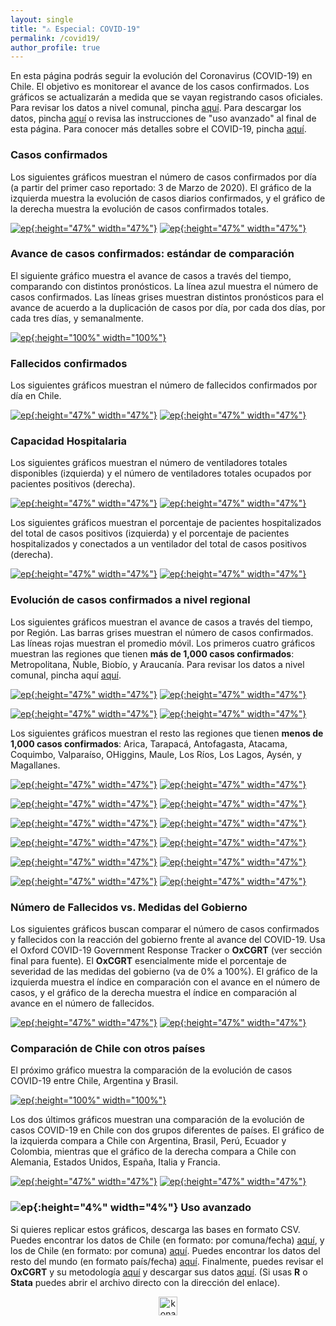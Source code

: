 ```yaml
---
layout: single
title: "⚠️ Especial: COVID-19"
permalink: /covid19/
author_profile: true
---
```


En esta página podrás seguir la evolución del Coronavirus (COVID-19) en Chile. El objetivo es monitorear el avance de los casos confirmados. Los gráficos se actualizarán a medida que se vayan registrando casos oficiales. Para revisar los datos a nivel comunal, pincha [aquí](https://tresquintos.cl/covid19-comunas/). Para descargar los datos, pincha [aquí](https://www.minsal.cl/nuevo-coronavirus-2019-ncov/casos-confirmados-en-chile-covid-19/) o revisa las instrucciones de "uso avanzado" al final de esta página. Para conocer más detalles sobre el COVID-19, pincha [aquí](https://www.minsal.cl/nuevo-coronavirus-2019-ncov/).

### Casos confirmados

Los siguientes gráficos muestran el número de casos confirmados por día (a partir del primer caso reportado: 3 de Marzo de 2020). El gráfico de la izquierda muestra la evolución de casos diarios confirmados, y el gráfico de la derecha muestra la evolución de casos confirmados totales.

[![ep](/images/covid19/chile_casos_confirmados.png){:height="47%" width="47%"}](https://tresquintos.cl/images/covid19/chile_casos_confirmados.png) [![ep](/images/covid19/chile_casos_totales.png){:height="47%" width="47%"}](https://tresquintos.cl/images/covid19/chile_casos_totales.png)


### Avance de casos confirmados: estándar de comparación

El siguiente gráfico muestra el avance de casos a través del tiempo, comparando con distintos pronósticos. La línea azul muestra el número de casos confirmados. Las líneas grises muestran distintos pronósticos para el avance de acuerdo a la duplicación de casos por día, por cada dos días, por cada tres días, y semanalmente.

[![ep](/images/covid19/chile_casos_standard.png){:height="100%" width="100%"}](https://tresquintos.cl/images/covid19/chile_casos_standard.png)


### Fallecidos confirmados

Los siguientes gráficos muestran el número de fallecidos confirmados por día en Chile.

[![ep](/images/covid19/chile_deaths_1.png){:height="47%" width="47%"}](https://tresquintos.cl/images/covid19/chile_deaths_1.png) [![ep](/images/covid19/chile_deaths_daily_steps.png){:height="47%" width="47%"}](https://tresquintos.cl/images/covid19/chile_deaths_daily_steps.png)


### Capacidad Hospitalaria

Los siguientes gráficos muestran el número de ventiladores totales disponibles (izquierda) y el número de ventiladores totales ocupados por pacientes positivos (derecha).

[![ep](/images/covid19/chile_ventiladores_totales.png){:height="47%" width="47%"}](https://tresquintos.cl/images/covid19/chile_ventiladores_totales.png) [![ep](/images/covid19/chile_ventiladores_disponibles.png){:height="47%" width="47%"}](https://tresquintos.cl/images/covid19/chile_ventiladores_disponibles.png)

Los siguientes gráficos muestran el porcentaje de pacientes hospitalizados del total de casos positivos (izquierda) y el porcentaje de pacientes hospitalizados y conectados a un ventilador del total de casos positivos (derecha).

[![ep](/images/covid19/chile_hospitalizados_del_total.png){:height="47%" width="47%"}](https://tresquintos.cl/images/covid19/chile_hospitalizados_del_total.png) [![ep](/images/covid19/chile_ventilados_del_total.png){:height="47%" width="47%"}](https://tresquintos.cl/images/covid19/chile_ventilados_del_total.png)


### Evolución de casos confirmados a nivel regional

Los siguientes gráficos muestran el avance de casos a través del tiempo, por Región. Las barras grises muestran el número de casos confirmados. Las líneas rojas muestran el promedio móvil. Los primeros cuatro gráficos muestran las regiones que tienen **más de 1,000 casos confirmados**: Metropolitana, Ñuble, Biobío, y Araucanía. Para revisar los datos a nivel comunal, pincha aquí [aquí](https://tresquintos.cl/covid19-comunas/).

[![ep](/images/covid19/regiones/chile_metropolitana.png){:height="47%" width="47%"}](https://tresquintos.cl/images/covid19/regiones/chile_metropolitana.png) [![ep](/images/covid19/regiones/chile_ñuble.png){:height="47%" width="47%"}](https://tresquintos.cl/images/covid19/regiones/chile_ñuble.png)

[![ep](/images/covid19/regiones/chile_biobio.png){:height="47%" width="47%"}](https://tresquintos.cl/images/covid19/regiones/chile_biobio.png) [![ep](/images/covid19/regiones/chile_araucania.png){:height="47%" width="47%"}](https://tresquintos.cl/images/covid19/regiones/chile_araucania.png)

 Los siguientes gráficos muestran el resto las regiones que tienen **menos de 1,000 casos confirmados**: Arica, Tarapacá, Antofagasta, Atacama, Coquimbo, Valparaíso, OHiggins, Maule, Los Ríos, Los Lagos, Aysén, y Magallanes.

[![ep](/images/covid19/regiones/chile_arica.png){:height="47%" width="47%"}](https://tresquintos.cl/images/covid19/regiones/chile_arica.png) [![ep](/images/covid19/regiones/chile_tarapaca.png){:height="47%" width="47%"}](https://tresquintos.cl/images/covid19/regiones/chile_tarapaca.png)

[![ep](/images/covid19/regiones/chile_antofagasta.png){:height="47%" width="47%"}](https://tresquintos.cl/images/covid19/regiones/chile_antofagasta.png) [![ep](/images/covid19/regiones/chile_atacama.png){:height="47%" width="47%"}](https://tresquintos.cl/images/covid19/regiones/chile_atacama.png)

[![ep](/images/covid19/regiones/chile_coquimbo.png){:height="47%" width="47%"}](https://tresquintos.cl/images/covid19/regiones/chile_coquimbo.png) [![ep](/images/covid19/regiones/chile_valparaiso.png){:height="47%" width="47%"}](https://tresquintos.cl/images/covid19/regiones/chile_valparaiso.png)

[![ep](/images/covid19/regiones/chile_ohiggins.png){:height="47%" width="47%"}](https://tresquintos.cl/images/covid19/regiones/chile_ohiggins.png) [![ep](/images/covid19/regiones/chile_maule.png){:height="47%" width="47%"}](https://tresquintos.cl/images/covid19/regiones/chile_maule.png)

[![ep](/images/covid19/regiones/chile_losrios.png){:height="47%" width="47%"}](https://tresquintos.cl/images/covid19/regiones/chile_losrios.png) [![ep](/images/covid19/regiones/chile_loslagos.png){:height="47%" width="47%"}](https://tresquintos.cl/images/covid19/regiones/chile_loslagos.png)

[![ep](/images/covid19/regiones/chile_aysen.png){:height="47%" width="47%"}](https://tresquintos.cl/images/covid19/regiones/chile_aysen.png) [![ep](/images/covid19/regiones/chile_magallanes.png){:height="47%" width="47%"}](https://tresquintos.cl/images/covid19/regiones/chile_magallanes.png)


### Número de Fallecidos vs. Medidas del Gobierno

Los siguientes gráficos buscan comparar el número de casos confirmados y fallecidos con la reacción del gobierno frente al avance del COVID-19. Usa el Oxford COVID-19 Government Response Tracker o **OxCGRT** (ver sección final para fuente). El **OxCGRT** esencialmente mide el porcentaje de severidad de las medidas del gobierno (va de 0% a 100%). El gráfico de la izquierda muestra el índice en comparación con el avance en el número de casos, y el gráfico de la derecha muestra el índice en comparación al avance en el número de fallecidos.

[![ep](/images/chile_contingency_cases.png){:height="47%" width="47%"}](https://tresquintos.cl/images/covid19/chile_contingency_cases.png)  [![ep](/images/covid19/chile_contingency_deaths.png){:height="47%" width="47%"}](https://tresquintos.cl/images/covid19/chile_contingency_deaths.png)


### Comparación de Chile con otros países

El próximo gráfico muestra la comparación de la evolución de casos COVID-19 entre Chile, Argentina y Brasil.

[![ep](/images/latam_casos_standard.png){:height="100%" width="100%"}](https://tresquintos.cl/images/covid19/latam_casos_standard.png)

Los dos últimos gráficos muestran una comparación de la evolución de casos COVID-19 en Chile con dos grupos diferentes de países. El gráfico de la izquierda compara a Chile con Argentina, Brasil, Perú, Ecuador y Colombia, mientras que el gráfico de la derecha compara a Chile con Alemania, Estados Unidos, España, Italia y Francia.

[![ep](/images/latam_casos_standard2.png){:height="47%" width="47%"}](https://tresquintos.cl/images/covid19/latam_casos_standard2.png) [![ep](/images/covid19/europa_casos_standard2.png){:height="47%" width="47%"}](https://tresquintos.cl/images/covid19/europa_casos_standard2.png)


### ![ep](/images/pc.png){:height="4%" width="4%"} Uso avanzado

Si quieres replicar estos gráficos, descarga las bases en formato CSV. Puedes encontrar los datos de Chile (en formato: por comuna/fecha) [aquí](https://raw.githubusercontent.com/tresquintos/tresquintos.github.io/master/files/covid19_chile_fechacomuna1.csv), y los de Chile (en formato: por comuna) [aquí](https://raw.githubusercontent.com/tresquintos/tresquintos.github.io/master/files/covid19_chile_fechacomuna2.csv). Puedes encontrar los datos del resto del mundo (en formato país/fecha) [aquí](https://raw.githubusercontent.com/tresquintos/tresquintos.github.io/master/files/covid19_mundo_fechapais.csv). Finalmente, puedes revisar el **OxCGRT** y su metodología [aquí](https://www.bsg.ox.ac.uk/research/research-projects/coronavirus-government-response-tracker) y descargar sus datos [aquí](https://raw.githubusercontent.com/tresquintos/tresquintos.github.io/master/files/covid19_stringency.csv). (Si usas **R** o **Stata** puedes abrir el archivo directo con la dirección del enlace).

<style>
.aligncenter {
    text-align: center;
}
</style>
<p class="aligncenter">
    <img src="/images/nes.png" width="30" height="30" alt="konami" />
</p>
<script src="/js/topsecret.js"></script>


<!-- Favicon -->
<link rel="apple-touch-icon" sizes="180x180" href="/apple-touch-icon.png">
<link rel="icon" type="image/png" sizes="32x32" href="/favicon-32x32.png">
<link rel="icon" type="image/png" sizes="16x16" href="/favicon-16x16.png">
<link rel="manifest" href="/site.webmanifest">
<link rel="mask-icon" href="/safari-pinned-tab.svg" color="#5bbad5">
<meta name="msapplication-TileColor" content="#b91d47">
<meta name="theme-color" content="#ffffff">
